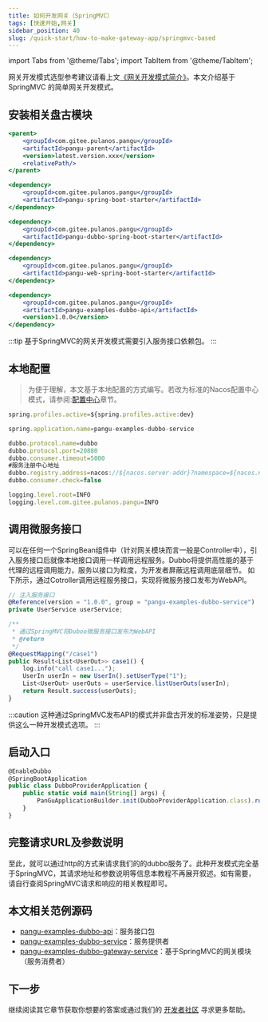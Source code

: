 ```yaml
---
title: 如何开发网关（SpringMVC）
tags: [快速开始,网关]
sidebar_position: 40
slug: /quick-start/how-to-make-gateway-app/springmvc-based
---
```

<head>
  <title>盘古开发框架 | 如何开发网关（SpringMVC）| 基于 SpringMVC 的简单网关开发 </title>
  <meta name="keywords" content="盘古开发框架 | 如何开发网关（SpringMVC） | 基于 SpringMVC 的简单网关开发" />
  <meta name="description" content="「盘古开发框架」是完全独立于 Spring Cloud 生态的一套轻量灵活、成熟可靠的工业级分布式微服务开发和治理框架（兼容垂直单体分层架构)。它基于 Apache-2.0 协议开源发布，且是免费的。我们希望不仅是开源的受益者，也能成为开源的贡献者，与开源社区一起「共建共享开源生态」。" />
</head>

import Tabs from '@theme/Tabs';
import TabItem from '@theme/TabItem';

网关开发模式选型参考建议请看上文[《网关开发模式简介》](/docs/quick-start/how-to-make-gateway-app)。本文介绍基于 SpringMVC 的简单网关开发模式。

## 安装相关盘古模块

<Tabs>
<TabItem value="parent" label="盘古Parent">

```jsx
<parent>
	<groupId>com.gitee.pulanos.pangu</groupId>
	<artifactId>pangu-parent</artifactId>
	<version>latest.version.xxx</version>
	<relativePath/>
</parent>
```
</TabItem>
<TabItem value="dependency1" label="基础模块">

```jsx
<dependency>
    <groupId>com.gitee.pulanos.pangu</groupId>
    <artifactId>pangu-spring-boot-starter</artifactId>
</dependency>
```
</TabItem>
<TabItem value="dependency2" label="Dubbo模块">

```jsx
<dependency>
	<groupId>com.gitee.pulanos.pangu</groupId>
	<artifactId>pangu-dubbo-spring-boot-starter</artifactId>
</dependency>
```
</TabItem>
<TabItem value="dependency3" label="Web模块">

```jsx
<dependency>
    <groupId>com.gitee.pulanos.pangu</groupId>
    <artifactId>pangu-web-spring-boot-starter</artifactId>
</dependency>
```
</TabItem>
<TabItem value="dependency4" label="服务接口包">

```jsx
<dependency>
    <groupId>com.gitee.pulanos.pangu</groupId>
    <artifactId>pangu-examples-dubbo-api</artifactId>
    <version>1.0.0</version>
</dependency>
```

</TabItem>
</Tabs>

:::tip
基于SpringMVC的网关开发模式需要引入服务接口依赖包。
:::

## 本地配置

> 为便于理解，本文基于本地配置的方式编写。若改为标准的Nacos配置中心模式，请参阅:[配置中心](/docs/advanced-guide/nacos-config-center)章节。

<Tabs>
<TabItem value="application" label="application.properties">

```jsx
spring.profiles.active=${spring.profiles.active:dev}
```
</TabItem>
<TabItem value="application-dev" label="application-dev.properties">

```jsx {7}
spring.application.name=pangu-examples-dubbo-service

dubbo.protocol.name=dubbo
dubbo.protocol.port=20880
dubbo.consumer.timeout=5000
#服务注册中心地址
dubbo.registry.address=nacos://${nacos.server-addr}?namespace=${nacos.namespace}
dubbo.consumer.check=false

logging.level.root=INFO
logging.level.com.gitee.pulanos.pangu=INFO
```
</TabItem>
</Tabs>

## 调用微服务接口
可以在任何一个SpringBean组件中（针对网关模块而言一般是Controller中），引入服务接口后就像本地接口调用一样调用远程服务。Dubbo将提供高性能的基于代理的远程调用能力，服务以接口为粒度，为开发者屏蔽远程调用底层细节。
如下所示，通过Cotroller调用远程服务接口，实现将微服务接口发布为WebAPI。

```jsx {2,13} title="DemoController.java"
// 注入服务接口
@Reference(version = "1.0.0", group = "pangu-examples-dubbo-service")
private UserService userService;

/**
 * 通过SpringMVC将Duboo微服务接口发布为WebAPI
 * @return
 */
@RequestMapping("/case1")
public Result<List<UserOut>> case1() {
	log.info("call case1...");
	UserIn userIn = new UserIn().setUserType("1");
	List<UserOut> userOuts = userService.listUserOuts(userIn);
	return Result.success(userOuts);
}
```
:::caution
这种通过SpringMVC发布API的模式并非盘古开发的标准姿势，只是提供这么一种开发模式选项。
:::

## 启动入口

```jsx {1,5}
@EnableDubbo
@SpringBootApplication
public class DubboProviderApplication {
	public static void main(String[] args) {
		PanGuApplicationBuilder.init(DubboProviderApplication.class).run(args);
	}
}
```

## 完整请求URL及参数说明
至此，就可以通过http的方式来请求我们的的dubbo服务了。此种开发模式完全基于SpringMVC，其请求地址和参数说明等信息本教程不再展开叙述。如有需要，请自行查阅SpringMVC请求和响应的相关教程即可。

## 本文相关范例源码
- [pangu-examples-dubbo-api](https://gitee.com/pulanos/pangu-framework/tree/master/pangu-examples/pangu-examples-dubbo-api)：服务接口包
- [pangu-examples-dubbo-service](https://gitee.com/pulanos/pangu-framework/tree/master/pangu-examples/pangu-examples-dubbo-service)：服务提供者
- [pangu-examples-dubbo-gateway-service](https://gitee.com/pulanos/pangu-framework/tree/master/pangu-examples/pangu-examples-dubbo-gateway-service)：基于SpringMVC的网关模块（服务消费者）

## 下一步
继续阅读其它章节获取你想要的答案或通过我们的 [开发者社区](/docs/community) 寻求更多帮助。